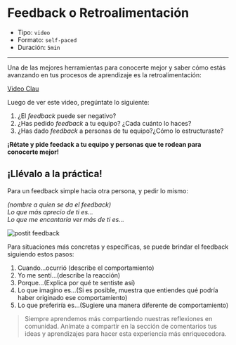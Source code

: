 # Feedback o Retroalimentación

* Tipo: `video`
* Formato: `self-paced`
* Duración: `5min`

***

Una de las mejores herramientas para conocerte mejor y saber cómo estás avanzando en tus procesos de aprendizaje es la retroalimentación:

[Video Clau](xxxx)

Luego de ver este video, pregúntate lo siguiente:
1. ¿El _feedback_ puede ser negativo?
2. ¿Has pedido _feedback_ a tu equipo? ¿Cada cuánto lo haces?
3. ¿Has dado _feedback_ a personas de tu equipo?¿Cómo lo estructuraste?

**¡Rétate y pide feedack a tu equipo y personas que te rodean para conocerte mejor!**


## ¡Llévalo a la práctica!

Para un feedback simple hacia otra persona, y pedir lo mismo:

*(nombre a quien se da el feedback)*  
*Lo que más aprecio de ti es...*  
*Lo que me encantaría ver más de ti es...*  

![postit feedback](https://user-images.githubusercontent.com/28813060/91488417-e4c22300-e874-11ea-88ce-7d8b637c3c48.jpg)

Para situaciones más concretas y específicas, se puede brindar el feedback siguiendo estos pasos:
1. Cuando…ocurrió (describe el comportamiento)
2. Yo me sentí…(describe la reacción)
3. Porque…(Explica por qué te sentiste así)
4. Lo que imagino es…(Si es posible, muestra que entiendes qué podría haber originado ese comportamiento)
5. Lo que preferiría es…(Sugiere una manera diferente de comportamiento)


> Siempre aprendemos más compartiendo nuestras reflexiones en comunidad.
Anímate a compartir en la sección de comentarios tus ideas y aprendizajes
para hacer esta experiencia más enriquecedora.
